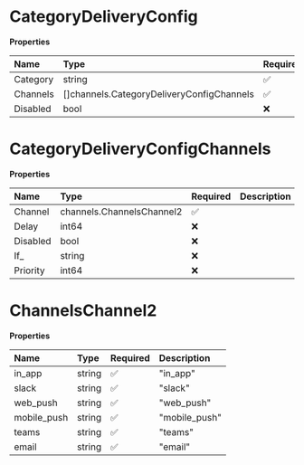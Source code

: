 # CategoryDeliveryConfig

**Properties**

| Name     | Type                                      | Required | Description |
| :------- | :---------------------------------------- | :------- | :---------- |
| Category | string                                    | ✅       |             |
| Channels | []channels.CategoryDeliveryConfigChannels | ✅       |             |
| Disabled | bool                                      | ❌       |             |

# CategoryDeliveryConfigChannels

**Properties**

| Name     | Type                      | Required | Description |
| :------- | :------------------------ | :------- | :---------- |
| Channel  | channels.ChannelsChannel2 | ✅       |             |
| Delay    | int64                     | ❌       |             |
| Disabled | bool                      | ❌       |             |
| If\_     | string                    | ❌       |             |
| Priority | int64                     | ❌       |             |

# ChannelsChannel2

**Properties**

| Name        | Type   | Required | Description   |
| :---------- | :----- | :------- | :------------ |
| in_app      | string | ✅       | "in_app"      |
| slack       | string | ✅       | "slack"       |
| web_push    | string | ✅       | "web_push"    |
| mobile_push | string | ✅       | "mobile_push" |
| teams       | string | ✅       | "teams"       |
| email       | string | ✅       | "email"       |

